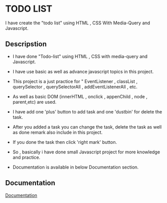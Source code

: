 
# TODO LIST

I have create the "todo list" using HTML , CSS With Media-Query and Javascript.




## Descripstion

- I have done "Todo-list" using HTML , CSS with media-query and Javascript.
- I have use basic as well as advance javascript topics in this project.
- This project is a just practice for " EventListener , classList , querySelector , querySelectorAll , addEventListenerAll , etc.
- As well as basic DOM (innerHTML , onclick , appenChild , node , parent,etc) are used.
- I have add one 'plus' button to add task and one 'dustbin' for delete the task.
- After you added a task you can change the task, delete the task as well as done remark also include in this project.
- If you done the task then click 'right mark' button.
- So ,  basically i have done small Javascript project for more knowledge and practice.



- Documentation is available in below Documentation section.
## Documentation

[Documentation](https://github.com/rutuja-kumthekar/TODO-LIST)

